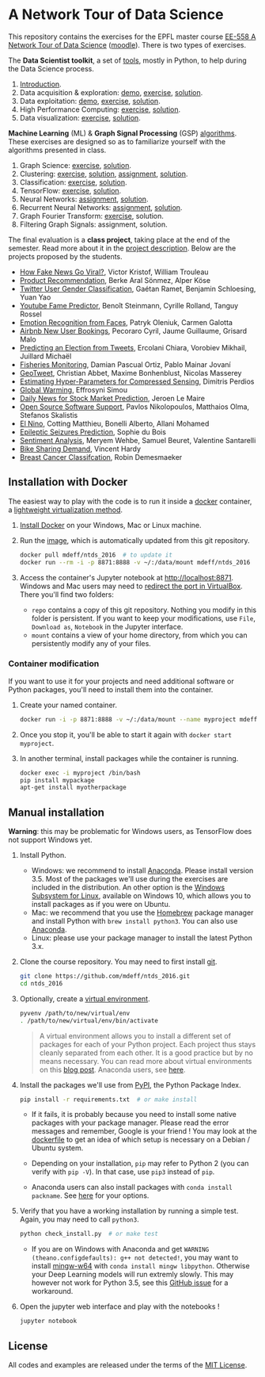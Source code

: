 # A Network Tour of Data Science

This repository contains the exercises for the EPFL master course [EE-558
A Network Tour of Data Science][epfl] ([moodle]). There is two types of
exercises.

[epfl]: http://edu.epfl.ch/coursebook/en/a-network-tour-of-data-science-EE-558
[moodle]: http://moodle.epfl.ch/course/view.php?id=15299

The **Data Scientist toolkit**, a set of [tools][toolkit], mostly in Python, to
help during the Data Science process.

1. [Introduction][t00_intro].
2. Data acquisition & exploration: [demo][t01_demo], [exercise][t01_ex], [solution][t01_sol].
3. Data exploitation: [demo][t02_demo], [exercise][t02_ex], [solution][t02_sol].
4. High Performance Computing: [exercise][t03_ex], [solution][t03_sol].
5. Data visualization: [exercise][t04_ex], [solution][t04_sol].

[toolkit]:    http://nbviewer.jupyter.org/github/mdeff/ntds_2016/tree/with_outputs/toolkit
[t00_intro]:  http://nbviewer.jupyter.org/github/mdeff/ntds_2016/blob/with_outputs/toolkit/00_introduction.ipynb
[t01_demo]:   http://nbviewer.jupyter.org/github/mdeff/ntds_2016/blob/with_outputs/toolkit/01_demo_acquisition_exploration.ipynb
[t01_ex]:     http://nbviewer.jupyter.org/github/mdeff/ntds_2016/blob/with_outputs/toolkit/01_ex_acquisition_exploration.ipynb
[t01_sol]:    http://nbviewer.jupyter.org/github/mdeff/ntds_2016/blob/with_outputs/toolkit/01_sol_acquisition_exploration.ipynb
[t02_demo]:   http://nbviewer.jupyter.org/github/mdeff/ntds_2016/blob/with_outputs/toolkit/02_demo_exploitation.ipynb
[t02_ex]:     http://nbviewer.jupyter.org/github/mdeff/ntds_2016/blob/with_outputs/toolkit/02_ex_exploitation.ipynb
[t02_sol]:    http://nbviewer.jupyter.org/github/mdeff/ntds_2016/blob/with_outputs/toolkit/02_sol_exploitation.ipynb
[t03_ex]:     http://nbviewer.jupyter.org/github/mdeff/ntds_2016/blob/with_outputs/toolkit/03_ex_hpc.ipynb
[t03_sol]:    http://nbviewer.jupyter.org/github/mdeff/ntds_2016/blob/with_outputs/toolkit/03_sol_hpc.ipynb
[t04_ex]:     http://nbviewer.jupyter.org/github/mdeff/ntds_2016/blob/with_outputs/toolkit/04_ex_visualization.ipynb
[t04_sol]:    http://nbviewer.jupyter.org/github/mdeff/ntds_2016/blob/with_outputs/toolkit/04_sol_visualization.ipynb

**Machine Learning** (ML) & **Graph Signal Processing** (GSP) [algorithms].
These exercises are designed so as to familiarize yourself with the algorithms
presented in class.

1. Graph Science: [exercise][a01_ex], [solution][a01_sol].
2. Clustering: [exercise][a02_ex], [solution][a02_sol], [assignment][a02_ass], [solution][a02_sass].
3. Classification: [exercise][a03_ex], [solution][a03_sol].
4. TensorFlow: [exercise][a04_ex], [solution][a04_sol].
5. Neural Networks: [assignment][a05_ass], [solution][a05_sol].
6. Recurrent Neural Networks: [assignment][a06_ass], [solution][a06_sol].
7. Graph Fourier Transform: [exercise][a07_ex], solution.
8. Filtering Graph Signals: assignment, solution.

[algorithms]: http://nbviewer.jupyter.org/github/mdeff/ntds_2016/tree/with_outputs/algorithms
[a01_ex]:     http://nbviewer.jupyter.org/github/mdeff/ntds_2016/blob/with_outputs/algorithms/01_ex_graph_science.ipynb
[a01_sol]:    http://nbviewer.jupyter.org/github/mdeff/ntds_2016/blob/with_outputs/algorithms/01_sol_graph_science.ipynb
[a02_ex]:     http://nbviewer.jupyter.org/github/mdeff/ntds_2016/blob/with_outputs/algorithms/02_ex_clustering.ipynb
[a02_sol]:    http://nbviewer.jupyter.org/github/mdeff/ntds_2016/blob/with_outputs/algorithms/02_sol_clustering.ipynb
[a02_ass]:    http://nbviewer.jupyter.org/github/mdeff/ntds_2016/blob/with_outputs/algorithms/02_ass_clustering.ipynb
[a02_sass]:   http://nbviewer.jupyter.org/github/mdeff/ntds_2016/blob/with_outputs/algorithms/02_sol_assignment.ipynb
[a03_ex]:     http://nbviewer.jupyter.org/github/mdeff/ntds_2016/blob/with_outputs/algorithms/03_ex_classification.ipynb
[a03_sol]:    http://nbviewer.jupyter.org/github/mdeff/ntds_2016/blob/with_outputs/algorithms/03_sol_classification.ipynb
[a04_ex]:     http://nbviewer.jupyter.org/github/mdeff/ntds_2016/blob/with_outputs/algorithms/04_ex_tensorflow.ipynb
[a04_sol]:    http://nbviewer.jupyter.org/github/mdeff/ntds_2016/blob/with_outputs/algorithms/04_sol_tensorflow.ipynb
[a05_ass]:    http://nbviewer.jupyter.org/github/mdeff/ntds_2016/blob/with_outputs/algorithms/05_ass_convnet.ipynb
[a05_sol]:    http://nbviewer.jupyter.org/github/mdeff/ntds_2016/blob/with_outputs/algorithms/05_sol_convnet.ipynb
[a06_ass]:    http://nbviewer.jupyter.org/github/mdeff/ntds_2016/blob/with_outputs/algorithms/06_ass_recurrent_nn.ipynb
[a06_sol]:    http://nbviewer.jupyter.org/github/mdeff/ntds_2016/blob/with_outputs/algorithms/06_sol_recurrent_nn.ipynb
[a07_ex]:     http://nbviewer.jupyter.org/github/mdeff/ntds_2016/blob/with_outputs/algorithms/07_ex_graph_fourier.ipynb

The final evaluation is a **class project**, taking place at the end of the
semester. Read more about it in the [project description][desc]. Below are the
projects proposed by the students.
* [How Fake News Go Viral?](project/proposals/fake_news.pdf), Victor Kristof, William Trouleau
* [Product Recommendation](project/proposals/product_recommendation.pdf), Berke Aral Sönmez, Alper Köse
* [Twitter User Gender Classification](project/proposals/twitter_gender.pdf), Gaétan Ramet, Benjamin Schloesing, Yuan Yao
* [Youtube Fame Predictor](project/proposals/youtube_fame.pdf), Benoît Steinmann, Cyrille Rolland, Tanguy Rossel
* [Emotion Recognition from Faces](project/proposals/emotion_recognition.pdf), Patryk Oleniuk, Carmen Galotta
* [Airbnb New User Bookings](project/proposals/airbnb_booking.pdf), Pecoraro Cyril, Jaume Guillaume, Grisard Malo
* [Predicting an Election from Tweets](project/proposals/election_prediction.pdf), Ercolani Chiara, Vorobiev Mikhail, Juillard Michaël
* [Fisheries Monitoring](project/proposals/fisheries_monitoring.pdf), Damian Pascual Ortiz, Pablo Mainar Jovaní
* [GeoTweet](project/proposals/twitter_geolocalization.pdf), Christian Abbet, Maxime Bonhenblust, Nicolas Masserey
* [Estimating Hyper-Parameters for Compressed Sensing](project/proposals/compressed_sensing.pdf), Dimitris Perdios
* [Global Warming](project/proposals/global_warming.pdf), Effrosyni Simou
* [Daily News for Stock Market Prediction](project/proposals/stock_market.pdf), Jeroen Le Maire
* [Open Source Software Support](project/proposals/software_support.pdf), Pavlos Nikolopoulos, Matthaios Olma, Stefanos Skalistis
* [El Nino](project/proposals/el_nino.pdf), Cotting Matthieu, Bonelli Alberto, Allani Mohamed
* [Epileptic Seizures Prediction](project/proposals/epileptic_seizures.pdf), Sophie du Bois
* [Sentiment Analysis](project/proposals/sentiment_analysis.pdf), Meryem Wehbe, Samuel Beuret, Valentine Santarelli
* [Bike Sharing Demand](project/proposals/bike_sharing.pdf), Vincent Hardy
* [Breast Cancer Classifcation](project/proposals/breast_cancer.pdf), Robin Demesmaeker

[desc]: http://nbviewer.jupyter.org/github/mdeff/ntds_2016/blob/with_outputs/project/description.pdf

## Installation with Docker

The easiest way to play with the code is to run it inside a [docker] container,
a [lightweight virtualization method][virt].

[docker]: https://www.docker.com
[virt]: https://en.wikipedia.org/wiki/Operating-system-level_virtualization

1. [Install Docker][install] on your Windows, Mac or Linux machine.

2. Run the [image], which is automatically updated from this git repository.
   ```sh
   docker pull mdeff/ntds_2016  # to update it
   docker run --rm -i -p 8871:8888 -v ~/:/data/mount mdeff/ntds_2016
   ```

3. Access the container's Jupyter notebook at <http://localhost:8871>. Windows
   and Mac users may need to [redirect the port in VirtualBox][redirect]. There
   you'll find two folders:
   * `repo` contains a copy of this git repository. Nothing you modify in this
	 folder is persistent. If you want to keep your modifications, use `File`,
	 `Download as`, `Notebook` in the Jupyter interface.
   * `mount` contains a view of your home directory, from which you can
     persistently modify any of your files.

[install]: https://docs.docker.com/engine/installation/
[image]: https://hub.docker.com/r/mdeff/ntds_2016/
[redirect]: https://stackoverflow.com/a/33642903/3734066

### Container modification

If you want to use it for your projects and need additional software or Python
packages, you'll need to install them into the container.

1. Create your named container.
   ```sh
   docker run -i -p 8871:8888 -v ~/:/data/mount --name myproject mdeff/ntds_2016
   ```

2. Once you stop it, you'll be able to start it again with `docker start
   myproject`.

3. In another terminal, install packages while the container is running.
   ```sh
   docker exec -i myproject /bin/bash
   pip install mypackage
   apt-get install myotherpackage
   ```

## Manual installation

**Warning**: this may be problematic for Windows users, as TensorFlow does not
support Windows yet.

1. Install Python.
	* Windows: we recommend to install [Anaconda]. Please install version 3.5.
	  Most of the packages we'll use during the exercises are included in the
	  distribution. An other option is the [Windows Subsystem for Linux][wsl],
	  available on Windows 10, which allows you to install packages as if you
	  were on Ubuntu.
	* Mac: we recommend that you use the [Homebrew] package manager and install
	  Python with `brew install python3`. You can also use [Anaconda].
	* Linux: please use your package manager to install the latest Python 3.x.

2. Clone the course repository. You may need to first install [git].
   ```sh
   git clone https://github.com/mdeff/ntds_2016.git
   cd ntds_2016
   ```

3. Optionally, create a [virtual environment][venv]. 
   ```sh
   pyvenv /path/to/new/virtual/env
   . /path/to/new/virtual/env/bin/activate
   ```
   > A virtual environment allows you to install a different set of packages for
   > each of your Python project. Each project thus stays cleanly separated from
   > each other. It is a good practice but by no means necessary. You can read
   > more about virtual environments on this [blog post][venv_blog]. Anaconda
   > users, see [here][conda_venv].

4. Install the packages we'll use from [PyPI], the Python Package Index.
   ```sh
   pip install -r requirements.txt  # or make install
   ```

   * If it fails, it is probably because you need to install some native
	 packages with your package manager. Please read the error messages and
	 remember, Google is your friend ! You may look at the
	 [dockerfile](dockerfile) to get an idea of which setup is necessary on
	 a Debian / Ubuntu system.

   * Depending on your installation, `pip` may refer to Python 2 (you can
	 verify with `pip -V`). In that case, use `pip3` instead of `pip`.

   * Anaconda users can also install packages with `conda install packname`.
	 See [here][conda_install] for your options.

5. Verify that you have a working installation by running a simple test.
   Again, you may need to call `python3`.
   ```sh
   python check_install.py  # or make test
   ```

   * If you are on Windows with Anaconda and get
	 `WARNING (theano.configdefaults): g++ not detected!`, you may want to
	 install [mingw-w64](http://mingw-w64.org) with `conda install mingw
	 libpython`. Otherwise your Deep Learning models will run extremly slowly.
	 This may however not work for Python 3.5, see this [GitHub
	 issue][theano_windows_py35] for a workaround.

6. Open the jupyter web interface and play with the notebooks !
   ```sh
   jupyter notebook
   ```

[Homebrew]: http://brew.sh
[wsl]: https://msdn.microsoft.com/en-us/commandline/wsl/about
[Anaconda]: https://www.continuum.io/downloads#windows
[conda_install]: http://stackoverflow.com/a/18640601/3734066
[conda_venv]: http://conda.pydata.org/docs/using/envs.html
[venv]: https://docs.python.org/3/library/venv.html
[venv_blog]: https://realpython.com/blog/python/python-virtual-environments-a-primer/
[PyPI]: https://pypi.python.org
[git]: https://git-scm.com/downloads
[theano_windows_py35]: https://github.com/Theano/Theano/issues/3376#issuecomment-235034897

## License

All codes and examples are released under the terms of the [MIT
License](LICENSE.txt).
